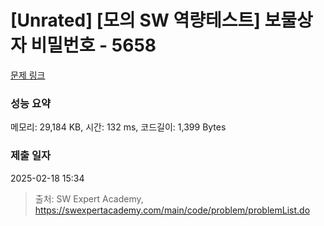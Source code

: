 # [Unrated] [모의 SW 역량테스트] 보물상자 비밀번호 - 5658 

[문제 링크](https://swexpertacademy.com/main/code/problem/problemDetail.do?contestProbId=AWXRUN9KfZ8DFAUo) 

### 성능 요약

메모리: 29,184 KB, 시간: 132 ms, 코드길이: 1,399 Bytes

### 제출 일자

2025-02-18 15:34



> 출처: SW Expert Academy, https://swexpertacademy.com/main/code/problem/problemList.do
